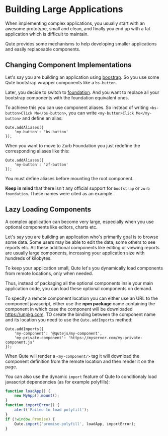 # Building Large Applications

When implementing complex applications, you usually start with an awesome prototype, small and clean, and finally you end up with a fat application which is difficult to maintain.

Qute provides some mechanisms to help developing smaller applications and easily replaceable components.

## Changing Component Implementations

Let's say you are building an application using [boostrap](https://getbootstrap.com/). So you use some Qute bootstrap wrapper components like a `bs-button`.

Later, you decide to switch to [foundation](https://get.foundation/). And you want to replace all your bootstrap components with the foundation equivalent ones.

To achieve this you can use component aliases. So instead of writing `<bs-button>Click Me</bs-button>`, you can write `<my-button>Click Me</my-button>` and define an alias:

```
Qute.addAliases({
	'my-button': 'bs-button'
});
```

When you want to move to Zurb Foundation you just redefine the corresponding aliases like this:

```
Qute.addAliases({
	'my-button': 'zf-button'
});
```

You must define aliases before mounting the root component.

**Keep in mind** that there isn't any official support for `bootstrap` or `zurb foundation`. These names were cited as an example.

## Lazy Loading Components

A complex application can become very large, especially when you use optional components like editors, charts etc.

Let's say you are building an application who's primarily goal is to browse some data. Some users may be able to edit the data, some others to see reports etc. All these additional components like editing or viewing reports are usually large components, increasing your application size with hundreds of kilobytes.

To keep your application small, Qute let's you dynamically load components from remote locations, only when needed.

Thus, instead of packaging all the optional components insie your main application code, you can load these optional components on demand.

To specify a remote component location you can either use an URL to the component javascript, either use the **npm package** name containing the component in which case the component will be downloaded https://unpkg.com. TO create the binding between the component name and its location you need to use the `Qute.addImports` method:

```
Qute.addImports({
	'my-component': '@qutejs/my-component',
	'my-private-component': 'https://myserver.com/my-private-component.js'
});
```

When Qute will render a `<my-component/>` tag it will download the component definition from the remote location and then render it on the page.

You can also use the dynamic `import` feature of Qute to conditionaly load javascript dependencies (as for example polyfills):

```javascript
function loadApp() {
	new MyApp().mount();
}
function importError() {
	alert('Failed to load polyfill');
}
if (!window.Promise) {
	Qute.import('promise-polyfill', loadApp, importError);
}
```
